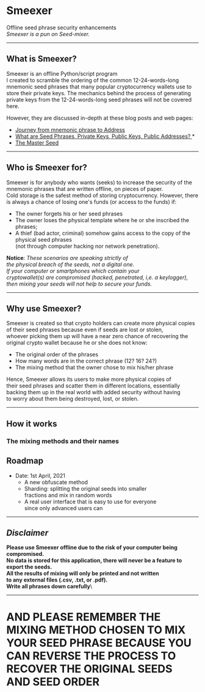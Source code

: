 # Smeexer
Offline seed phrase security enhancements \
*Smeexer is a pun on Seed-mixer.*
***
## What is Smeexer?

Smeexer is an offline Python/script program  
I created to scramble the ordering of the 
common 12-24-words-long mnemonic seed phrases
that many popular cryptocurrency wallets use to  
store their private keys.
The mechanics behind the process of generating 
private keys from the 12-24-words-long seed phrases
will not be covered here. 

However, they are discussed in-depth at these blog posts and web pages:
* [Journey from mnemonic phrase to Address](https://medium.com/mycrypto/the-journey-from-mnemonic-phrase-to-address-6c5e86e11e14)
* [What are Seed Phrases, Private Keys, Public Keys, Public Addresses?
](https://idoneus.io/support-hub/what-are-seed-phrases-private-keys-public-keys-public-addresses/)* 
* [The Master Seed](https://ledger.readthedocs.io/en/latest/background/master_seed.html)
***
## Who is Smeexer for?

Smeexer is for anybody who wants (seeks) to increase
the security of the mnemonic phrases that are written offline,
on pieces of paper.\
Cold storage is the safest method of storing cryptocurrency.
However, there is always a chance of losing one's funds (or access to the funds)
if: 
- The owner forgets his or her seed phrases 
- The owner loses the physical template where he or she inscribed the phrases; 
- A thief (bad actor, criminal) somehow gains access to the copy of the physical seed phrases\
  (not through computer hacking nor network penetration).

**Notice**: *These scenarios are speaking strictly of\
the physical breach of the seeds, not a digital one.\
If your computer or smartphones which contain your\
cryptowallet(s) are compromised (hacked, penetrated, i,e. a keylogger),\
then mixing your seeds will not help to secure your funds.*
***
## Why use Smeexer?
Smeexer is created so that crypto holders can create more physical copies\
of their seed phrases because even if seeds are lost or stolen,\
whoever picking them up will have a near zero chance of recovering the\
original crypto wallet because he or she does not know:
- The original order of the phrases
- How many words are in the correct phrase (12? 16? 24?)
- The mixing method that the owner chose to mix his/her phrase

Hence, Smeexer allows its users to make more physical copies of\
their seed phrases and scatter them in different locations, essentially\
backing them up in the real world with added security without having\
to worry about them being destroyed, lost, or stolen.

***

## How it works
### The mixing methods and their names
    
## Roadmap
- Date: 1st April, 2021
    - A new obfuscate method
    - Sharding: splitting the original seeds into smaller\
      fractions and mix in random words 
    - A real user interface that is easy to use for everyone\
        since only advanced users can 
---
## *Disclaimer* 
**Please use Smeexer offline due to the risk of
your computer being compromised.\
No data is stored for this application, 
there will never be a feature to export the seeds.\
All the results of mixing will only be printed and not written\
to any external files (.csv, .txt, or .pdf).\
Write all phrases down carefully**\
***
**AND PLEASE REMEMBER THE MIXING METHOD CHOSEN TO MIX YOUR SEED PHRASE
BECAUSE YOU CAN REVERSE THE PROCESS TO RECOVER THE ORIGINAL SEEDS AND SEED ORDER**
=======

